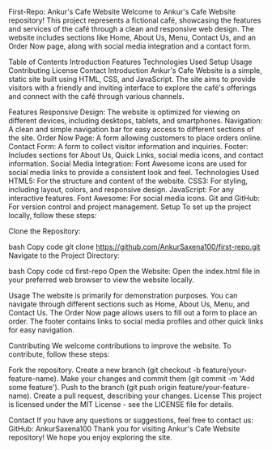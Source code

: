 First-Repo: Ankur's Cafe Website
Welcome to Ankur's Cafe Website repository! This project represents a fictional café, showcasing the features and services of the café through a clean and responsive web design. The website includes sections like Home, About Us, Menu, Contact Us, and an Order Now page, along with social media integration and a contact form.

Table of Contents
Introduction
Features
Technologies Used
Setup
Usage
Contributing
License
Contact
Introduction
Ankur's Cafe Website is a simple, static site built using HTML, CSS, and JavaScript. The site aims to provide visitors with a friendly and inviting interface to explore the café's offerings and connect with the café through various channels.

Features
Responsive Design: The website is optimized for viewing on different devices, including desktops, tablets, and smartphones.
Navigation: A clean and simple navigation bar for easy access to different sections of the site.
Order Now Page: A form allowing customers to place orders online.
Contact Form: A form to collect visitor information and inquiries.
Footer: Includes sections for About Us, Quick Links, social media icons, and contact information.
Social Media Integration: Font Awesome icons are used for social media links to provide a consistent look and feel.
Technologies Used
HTML5: For the structure and content of the website.
CSS3: For styling, including layout, colors, and responsive design.
JavaScript: For any interactive features.
Font Awesome: For social media icons.
Git and GitHub: For version control and project management.
Setup
To set up the project locally, follow these steps:

Clone the Repository:

bash
Copy code
git clone https://github.com/AnkurSaxena100/first-repo.git
Navigate to the Project Directory:

bash
Copy code
cd first-repo
Open the Website:
Open the index.html file in your preferred web browser to view the website locally.

Usage
The website is primarily for demonstration purposes. You can navigate through different sections such as Home, About Us, Menu, and Contact Us. The Order Now page allows users to fill out a form to place an order. The footer contains links to social media profiles and other quick links for easy navigation.

Contributing
We welcome contributions to improve the website. To contribute, follow these steps:

Fork the repository.
Create a new branch (git checkout -b feature/your-feature-name).
Make your changes and commit them (git commit -m 'Add some feature').
Push to the branch (git push origin feature/your-feature-name).
Create a pull request, describing your changes.
License
This project is licensed under the MIT License - see the LICENSE file for details.

Contact
If you have any questions or suggestions, feel free to contact us:
GitHub: AnkurSaxena100
Thank you for visiting Ankur's Cafe Website repository! We hope you enjoy exploring the site.
